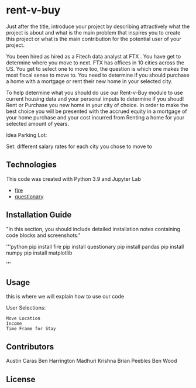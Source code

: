 # rent-v-buy

Just after the title, introduce your project by describing attractively what the project is about and what is the main problem that inspires you to create this project or what is the main contribution for the potential user of your project.

You been hired as hired as a Fitech data analyst at FTX . You have get to determine where you move to next. FTX has offices in 10 cities across the US. You get to select one to move too, the question is which one makes the most fiscal sense to move to. You need to determine if you should purchase a home with a mortgage or rent their new home in your selected city. 

To help determine what you should do use our Rent-v-Buy module to use current housing data and your personal imputs to determine if you shoudl Rent or Purchase you new home in your city of choice. In order to make the best choice you will be presented with the accrued equity in a mortgage of your home purchase and your cost incurred from Renting a home for your selected amount of years. 






Idea Parking Lot:

Set: different salary rates for each city you chose to move to



## Technologies

This code was created with Python 3.9 and Jupyter Lab

* [fire](https://github.com/google/python-fire)
* [questionary](https://github.com/tmbo/questionary)



## Installation Guide

"In this section, you should include detailed installation notes containing code blocks and screenshots."

'''python
pip install fire
pip install questionary
pip install pandas
pip install numpy
pip install matplotlib

'''

## Usage

this is where we will explain how to use our code


User Selections:

    Move Location
    Income
    Time Frame for Stay


## Contributors

Austin Caras
Ben Harrington
Madhuri Krishna
Brian Peebles
Ben Wood


## License
